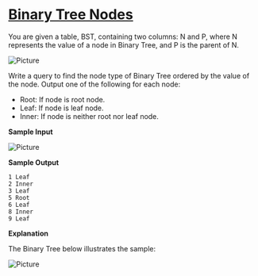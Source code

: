 # [Binary Tree Nodes](https://www.hackerrank.com/challenges/binary-search-tree-1/problem)

You are given a table, BST, containing two columns: N and P, where N represents the value of a node in Binary Tree, and P is the parent of N.

![Picture](https://s3.amazonaws.com/hr-challenge-images/12888/1443818507-5095ab9853-1.png)

Write a query to find the node type of Binary Tree ordered by the value of the node. Output one of the following for each node:

- Root: If node is root node.
- Leaf: If node is leaf node.
- Inner: If node is neither root nor leaf node.
  
<strong>Sample Input</strong>

![Picture](https://s3.amazonaws.com/hr-challenge-images/12888/1443818467-30644673f6-2.png)

<strong>Sample Output</strong>

<pre><code>1 Leaf
2 Inner
3 Leaf
5 Root
6 Leaf
8 Inner
9 Leaf</code></pre>

<strong>Explanation</strong>

The Binary Tree below illustrates the sample:

![Picture](https://s3.amazonaws.com/hr-challenge-images/12888/1443773633-f9e6fd314e-simply_sql_bst.png)
